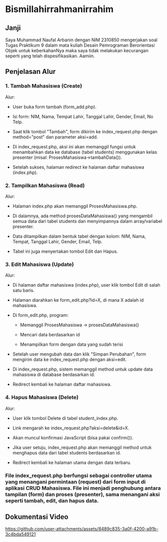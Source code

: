 # Bismillahirrahmanirrahim

## Janji
Saya Muhammad Naufal Arbanin dengan NIM 2310850 mengerjakan soal Tugas Praktikum 9 dalam mata kuliah Desain Pemrograman Berorientasi Objek untuk keberkahanNya maka saya tidak melakukan kecurangan seperti yang telah dispesifikasikan. Aamiin.

## Penjelasan Alur
### 1. Tambah Mahasiswa (Create)
Alur:
- User buka form tambah (form_add.php).

- Isi form: NIM, Nama, Tempat Lahir, Tanggal Lahir, Gender, Email, No Telp.

- Saat klik tombol "Tambah", form dikirim ke index_request.php dengan method="post" dan parameter aksi=add.

- Di index_request.php, aksi ini akan memanggil fungsi untuk menambahkan data ke database (tabel students) menggunakan kelas presenter (misal: ProsesMahasiswa->tambahData()).

- Setelah sukses, halaman redirect ke halaman daftar mahasiswa (index.php).

### 2. Tampilkan Mahasiswa (Read)
Alur:
- Halaman index.php akan memanggil ProsesMahasiswa.php.

- Di dalamnya, ada method prosesDataMahasiswa() yang mengambil semua data dari tabel students dan menyimpannya dalam array/variabel presenter.

- Data ditampilkan dalam bentuk tabel dengan kolom: NIM, Nama, Tempat, Tanggal Lahir, Gender, Email, Telp.

- Tabel ini juga menyertakan tombol Edit dan Hapus.

### 3. Edit Mahasiswa (Update)
Alur:
- Di halaman daftar mahasiswa (index.php), user klik tombol Edit di salah satu baris.

- Halaman diarahkan ke form_edit.php?id=X, di mana X adalah id mahasiswa.

- Di form_edit.php, program:

  - Memanggil ProsesMahasiswa → prosesDataMahasiswa()

  - Mencari data berdasarkan id

  - Menampilkan form dengan data yang sudah terisi

- Setelah user mengubah data dan klik "Simpan Perubahan", form mengirim data ke index_request.php dengan aksi=edit.

- Di index_request.php, sistem memanggil method untuk update data mahasiswa di database berdasarkan id.

- Redirect kembali ke halaman daftar mahasiswa.

### 4. Hapus Mahasiswa (Delete)
Alur:
- User klik tombol Delete di tabel student_index.php.

- Link mengarah ke index_request.php?aksi=delete&id=X.

- Akan muncul konfirmasi JavaScript (bisa pakai confirm()).

- Jika user setuju, index_request.php akan memanggil method untuk menghapus data dari tabel students berdasarkan id.

- Redirect kembali ke halaman utama dengan data terbaru.

  
### File index_request.php berfungsi sebagai controller utama yang menangani permintaan (request) dari form input di aplikasi CRUD Mahasiswa. File ini menjadi penghubung antara tampilan (form) dan proses (presenter), sama menangani aksi seperti tambah, edit, dan hapus data.

## Dokumentasi Video
https://github.com/user-attachments/assets/8489c835-3a0f-4200-a91b-3c4bda549121
